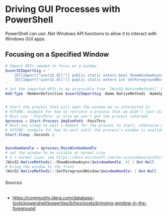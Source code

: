 # Driving GUI Processes with PowerShell
PowerShell can use .Net Windows API functions to allow it to interact with Windows GUI apps.

## Focusing on a Specified Window

``` PowerShell
# Import APIs needed to focus on a window
$user32ImportSig = '
    [DllImport("user32.dll")] public static extern bool ShowWindowAsync(IntPtr hWnd, int nCmdShow);
    [DllImport("user32.dll")] public static extern int SetForegroundWindow(IntPtr hwnd);
'
# Set the imported APIs to be accessible from `[Win32.NativeMethods]` handle
Add-Type -MemberDefinition $user32ImportSig -Name NativeMethods -NameSpace Win32


# Start the process that will open the window we're interested in
# FUTURE: example for how to retrieve a process that we didn't just start
# Must use '-PassThru' or else we won't get the process returned
$process = Start-Process $myExePath -PassThru
# Must use sleep to wait a moment for the process to start, otherwise we can't grab it
# FUTURE: example for how to wait until the process's window is available
Start-Sleep -Seconds 2


$windowHandle = $process.MainWindowHandle
# set the window to be visible at normal size
# 4 = normal size; see https://docs.microsoft.com/en-us/windows/win32/api/winuser/nf-winuser-showwindow for full list of consts
[Win32.NativeMethods]::ShowWindowAsync($windowHandle, 4) | Out-Null
# bring the window to the front
[Win32.NativeMethods]::SetForegroundWindow($windowHandle) | Out-Null
```


###### Sources
* https://community.idera.com/database-tools/powershell/powertips/b/tips/posts/bringing-window-in-the-foreground